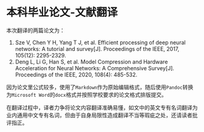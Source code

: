 # 本科毕业论文-文献翻译

本次翻译的两篇论文为：

1. Sze V, Chen Y H, Yang T J, et al. Efficient processing of deep neural networks: A tutorial and survey[J]. Proceedings of the IEEE, 2017, 105(12): 2295-2329.
2. Deng L, Li G, Han S, et al. Model Compression and Hardware Acceleration for Neural Networks: A Comprehensive Survey[J]. Proceedings of the IEEE, 2020, 108(4): 485-532.

因为论文里公式较多，使用了`Markdown`作为原始编辑格式，随后使用`Pandoc`转换为`Microsoft Word`的`docx`格式并按照学校要求的论文格式排版提交。

在翻译过程中，译者力争将论文内容翻译准确易懂，如文中的英文专有名词翻译为业内通用中文专有名词，但由于自身局限性造成翻译不当等瑕疵之处，还请读者批评指正。